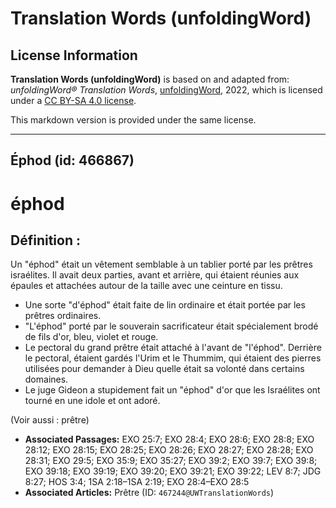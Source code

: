 # Translation Words (unfoldingWord)

## License Information

**Translation Words (unfoldingWord)** is based on and adapted from: _unfoldingWord® Translation Words_, [unfoldingWord](https://unfoldingword.org/utw), 2022, which is licensed under a [CC BY-SA 4.0 license](https://creativecommons.org/licenses/by-sa/4.0/legalcode.en).

This markdown version is provided under the same license.



--------------------------------

## Éphod (id: 466867)

éphod
=====

Définition :
------------

Un "éphod" était un vêtement semblable à un tablier porté par les prêtres israélites. Il avait deux parties, avant et arrière, qui étaient réunies aux épaules et attachées autour de la taille avec une ceinture en tissu.

* Une sorte "d'éphod" était faite de lin ordinaire et était portée par les prêtres ordinaires.
* "L'éphod" porté par le souverain sacrificateur était spécialement brodé de fils d'or, bleu, violet et rouge.
* Le pectoral du grand prêtre était attaché à l'avant de "l'éphod". Derrière le pectoral, étaient gardés l'Urim et le Thummim, qui étaient des pierres utilisées pour demander à Dieu quelle était sa volonté dans certains domaines.
* Le juge Gideon a stupidement fait un "éphod" d'or que les Israélites ont tourné en une idole et ont adoré.

(Voir aussi : prêtre)

* **Associated Passages:** EXO 25:7; EXO 28:4; EXO 28:6; EXO 28:8; EXO 28:12; EXO 28:15; EXO 28:25; EXO 28:26; EXO 28:27; EXO 28:28; EXO 28:31; EXO 29:5; EXO 35:9; EXO 35:27; EXO 39:2; EXO 39:7; EXO 39:8; EXO 39:18; EXO 39:19; EXO 39:20; EXO 39:21; EXO 39:22; LEV 8:7; JDG 8:27; HOS 3:4; 1SA 2:18–1SA 2:19; EXO 28:4–EXO 28:5
* **Associated Articles:** Prêtre (ID: `467244@UWTranslationWords`)

